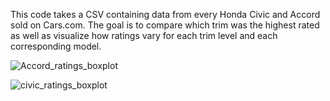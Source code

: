 This code takes a CSV containing data from every Honda Civic and Accord sold on Cars.com. The goal is to compare which trim was the highest rated as well as visualize how ratings vary for each trim level and each corresponding model.

![Accord_ratings_boxplot](https://github.com/malam0100010/Accord-Vs-Civic-Comparison/assets/108167873/2e99f918-8864-4232-9c72-e55f74eedd24)

![civic_ratings_boxplot](https://github.com/malam0100010/Accord-Vs-Civic-Comparison/assets/108167873/4765d6ca-9e1d-4ce5-8b3f-0d8f5ba4dee7)
